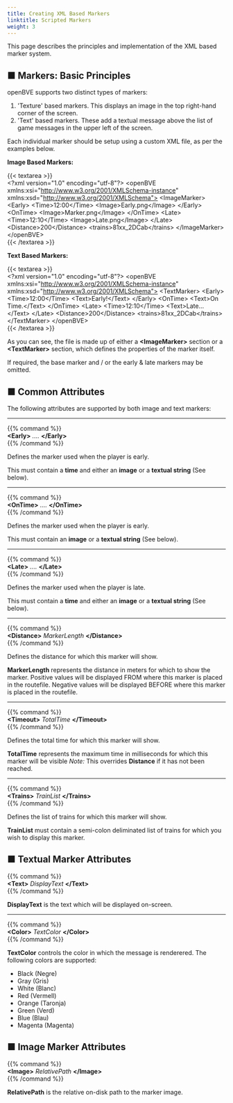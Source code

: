 ```yaml
---
title: Creating XML Based Markers
linktitle: Scripted Markers
weight: 3
---
```


This page describes the principles and implementation of the XML based marker system.

## ■ Markers: Basic Principles

openBVE supports two distinct types of markers:

1. 'Texture' based markers. This displays an image in the top right-hand corner of the screen.
2. 'Text' based markers. These add a textual message above the list of game messages in the upper left of the screen.

Each individual marker should be setup using a custom XML file, as per the examples below.

**Image Based Markers:**

{{< textarea >}}  
&lt;?xml version="1.0" encoding="utf-8"?>
&lt;openBVE xmlns:xsi="http://www.w3.org/2001/XMLSchema-instance" xmlns:xsd="http://www.w3.org/2001/XMLSchema">
  &lt;ImageMarker>
                &lt;Early>
            &lt;Time>12:00&lt;/Time>
            &lt;Image>Early.png&lt;/Image>
        &lt;/Early>
        &lt;OnTime>
            &lt;Image>Marker.png&lt;/Image>
        &lt;/OnTime>
        &lt;Late>
            &lt;Time>12:10&lt;/Time>
            &lt;Image>Late.png&lt;/Image>
        &lt;/Late>
        &lt;Distance>200&lt;/Distance>
        &lt;trains>81xx_2DCab&lt;/trains>
  &lt;/ImageMarker>
&lt;/openBVE>  
{{< /textarea >}}

**Text Based Markers:**

{{< textarea >}}  
&lt;?xml version="1.0" encoding="utf-8"?>
&lt;openBVE xmlns:xsi="http://www.w3.org/2001/XMLSchema-instance" xmlns:xsd="http://www.w3.org/2001/XMLSchema">
  &lt;TextMarker>
                &lt;Early>
            &lt;Time>12:00&lt;/Time>
            &lt;Text>Early!&lt;/Text>
        &lt;/Early>
        &lt;OnTime>
            &lt;Text>On Time.&lt;/Text>
        &lt;/OnTime>
        &lt;Late>
            &lt;Time>12:10&lt;/Time>
            &lt;Text>Late...&lt;/Text>
        &lt;/Late>
        &lt;Distance>200&lt;/Distance>
        &lt;trains>81xx_2DCab&lt;/trains>
  &lt;/TextMarker>
&lt;/openBVE>  
{{< /textarea >}}

As you can see, the file is made up of either a **\<ImageMarker>** section or a **\<TextMarker>** section, which defines the properties of the marker itself.

If required, the base marker and / or the early & late markers may be omitted.

## ■ Common Attributes

The following attributes are supported by both image and text markers:

------

{{% command %}}  
**\<Early>** *....* **\</Early>**  
{{% /command %}}

Defines the marker used when the player is early.

This must contain a **time** and either an **image** or a **textual string** (See below).

------

{{% command %}}  
**\<OnTime>** *....* **\</OnTime>**  
{{% /command %}}

Defines the marker used when the player is early.

This must contain an **image** or a **textual string** (See below).

------

{{% command %}}  
**\<Late>** *....* **\</Late>**  
{{% /command %}}

Defines the marker used when the player is late.

This must contain a **time** and either an **image** or a **textual string** (See below).

------

{{% command %}}  
**\<Distance>** *MarkerLength* **\</Distance>**  
{{% /command %}}

Defines the distance for which this marker will show.

**MarkerLength** represents the distance in meters for which to show the marker. Positive values will be displayed FROM where this marker is placed in the routefile. Negative values will be displayed BEFORE where this marker is placed in the routefile.

------

{{% command %}}  
**\<Timeout>** *TotalTime* **\</Timeout>**  
{{% /command %}}

Defines the total time for which this marker will show.

**TotalTime** represents the maximum time in milliseconds for which this marker will be visible *Note:* This overrides **Distance** if it has not been reached.

------

{{% command %}}  
**\<Trains>** *TrainList* **\</Trains>**  
{{% /command %}}

Defines the list of trains for which this marker will show.

**TrainList** must contain a semi-colon deliminated list of trains for which you wish to display this marker.

## ■ Textual Marker Attributes

{{% command %}}  
**\<Text>** *DisplayText* **\</Text>**  
{{% /command %}}

**DisplayText** is the text which will be displayed on-screen.

------

{{% command %}}  
**\<Color>** *TextColor* **\</Color>**  
{{% /command %}}

**TextColor** controls the color in which the message is renderered. The following colors are supported:

- Black (Negre)
- Gray (Gris)
- White (Blanc)
- Red (Vermell)
- Orange (Taronja)
- Green (Verd)
- Blue (Blau)
- Magenta (Magenta)

## ■ Image Marker Attributes

{{% command %}}  
**\<Image>** *RelativePath* **\</Image>**  
{{% /command %}}

**RelativePath** is the relative on-disk path to the marker image.